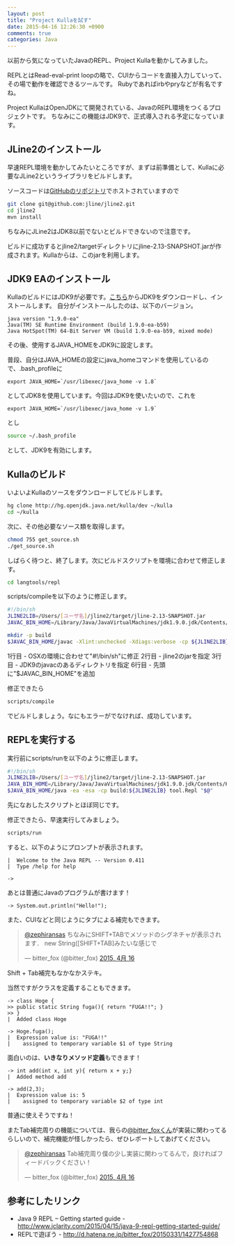 ```yaml
---
layout: post
title: "Project Kullaを試す"
date: 2015-04-16 12:26:30 +0900
comments: true
categories: Java
---
```


以前から気になっていたJavaのREPL、Project Kullaを動かしてみました。

REPLとはRead-eval-print loopの略で、CUIからコードを直接入力していって、その場で動作を確認できるツールです。
Rubyであればirbやpryなどが有名ですね。

Project KullaはOpenJDKにて開発されている、JavaのREPL環境をつくるプロジェクトです。
ちなみにこの機能はJDK9で、正式導入される予定になっています。

## JLine2のインストール

早速REPL環境を動かしてみたいところですが、まずは前準備として、Kullaに必要なJLine2というライブラリをビルドします。

ソースコードは[GitHubのリポジトリ](https://github.com/jline/jline2)でホストされていますので

``` bash
git clone git@github.com:jline/jline2.git
cd jline2
mvn install
```

ちなみにJLine2はJDK8以前でないとビルドできないので注意です。

ビルドに成功するとjline2/targetディレクトリにjline-2.13-SNAPSHOT.jarが作成されます。Kullaからは、このjarを利用します。

## JDK9 EAのインストール

KullaのビルドにはJDK9が必要です。[こちら](https://jdk9.java.net/download/)からJDK9をダウンロードし、インストールします。
自分がインストールしたのは、以下のバージョン。

```
java version "1.9.0-ea"
Java(TM) SE Runtime Environment (build 1.9.0-ea-b59)
Java HotSpot(TM) 64-Bit Server VM (build 1.9.0-ea-b59, mixed mode)
```

その後、使用するJAVA_HOMEをJDK9に設定します。

普段、自分はJAVA_HOMEの設定にjava_homeコマンドを使用しているので、.bash_profileに

```
export JAVA_HOME=`/usr/libexec/java_home -v 1.8`
```

としてJDK8を使用しています。今回はJDK9を使いたいので、これを

```
export JAVA_HOME=`/usr/libexec/java_home -v 1.9`
```

とし

``` bash
source ~/.bash_profile
```

として、JDK9を有効にします。

## Kullaのビルド
いよいよKullaのソースをダウンロードしてビルドします。

``` bash
hg clone http://hg.openjdk.java.net/kulla/dev ~/kulla
cd ~/kulla
```

次に、その他必要なソース類を取得します。
``` bash
chmod 755 get_source.sh
./get_source.sh
```

しばらく待つと、終了します。次にビルドスクリプトを環境に合わせて修正します。

``` bash
cd langtools/repl
```

scripts/compileを以下のように修正します。

``` bash scripts/compile
#!/bin/sh
JLINE2LIB=/Users/[ユーザ名]/jline2/target/jline-2.13-SNAPSHOT.jar
JAVAC_BIN_HOME=/Library/Java/JavaVirtualMachines/jdk1.9.0.jdk/Contents/Home/bin

mkdir -p build
$JAVAC_BIN_HOME/javac -Xlint:unchecked -Xdiags:verbose -cp ${JLINE2LIB} -d build src/*/*.java
```

1行目 - OSXの環境に合わせて"#!/bin/sh"に修正
2行目 - jline2のjarを指定
3行目 - JDK9のjavacのあるディレクトリを指定
6行目 - 先頭に"$JAVAC_BIN_HOME"を追加

修正できたら

``` bash
scripts/compile
```

でビルドしましょう。なにもエラーがでなければ、成功しています。

## REPLを実行する

実行前にscripts/runを以下のように修正します。

``` bash scripts/run
#!/bin/sh
JLINE2LIB=/Users/[ユーザ名]/jline2/target/jline-2.13-SNAPSHOT.jar
JAVA_BIN_HOME=/Library/Java/JavaVirtualMachines/jdk1.9.0.jdk/Contents/Home/bin/
$JAVA_BIN_HOME/java -ea -esa -cp build:${JLINE2LIB} tool.Repl "$@"
```

先になおしたスクリプトとほぼ同じです。

修正できたら、早速実行してみましょう。

``` bash
scripts/run
```

すると、以下のようにプロンプトが表示されます。

```
|  Welcome to the Java REPL -- Version 0.411
|  Type /help for help

->
```

あとは普通にJavaのプログラムが書けます！

```
-> System.out.println("Hello!");
```

また、CUIなどと同じようにタブによる補完もできます。

<blockquote class="twitter-tweet" lang="ja"><p><a href="https://twitter.com/zephiransas">@zephiransas</a> ちなみにSHIFT+TABでメソッドのシグネチャが表示されます．&#10;new String([SHIFT+TAB]みたいな感じで</p>&mdash; bitter_fox (@bitter_fox) <a href="https://twitter.com/bitter_fox/status/588512374845411328">2015, 4月 16</a></blockquote>
<script async src="//platform.twitter.com/widgets.js" charset="utf-8"></script>

Shift + Tab補完もなかなかステキ。

当然ですがクラスを定義することもできます。

```
-> class Hoge {
>> public static String fuga(){ return "FUGA!!"; }
>> }
|  Added class Hoge

-> Hoge.fuga();
|  Expression value is: "FUGA!!"
|    assigned to temporary variable $1 of type String
```

面白いのは、**いきなりメソッド定義**もできます！

```
-> int add(int x, int y){ return x + y;}
|  Added method add

-> add(2,3);
|  Expression value is: 5
|    assigned to temporary variable $2 of type int
```

普通に使えそうですね！

またTab補完周りの機能については、我らの[@bitter_foxくん](https://twitter.com/bitter_fox/)が実装に関わってるらしいので、補完機能が怪しかったら、ぜひレポートしてあげてください。

<blockquote class="twitter-tweet" data-conversation="none" lang="ja"><p><a href="https://twitter.com/zephiransas">@zephiransas</a> Tab補完周り僕の少し実装に関わってるんで，良ければフィードバックください！</p>&mdash; bitter_fox (@bitter_fox) <a href="https://twitter.com/bitter_fox/status/588512213050101760">2015, 4月 16</a></blockquote>
<script async src="//platform.twitter.com/widgets.js" charset="utf-8"></script>

## 参考にしたリンク
- Java 9 REPL – Getting started guide - http://www.jclarity.com/2015/04/15/java-9-repl-getting-started-guide/
- REPLで遊ぼう - http://d.hatena.ne.jp/bitter_fox/20150331/1427754868
